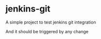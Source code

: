 # jenkins-git

A simple project to test jenkins git integration




And it should be triggered by any change


